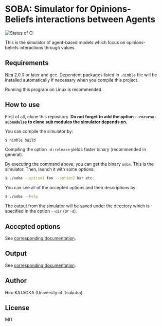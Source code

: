 # SOBA: Simulator for Opinions-Beliefs interactions between Agents

![Status of CI](https://github.com/tsukuba-mas/soba//actions/workflows/run-test.yml/badge.svg)

This is the simulator of agent-based models which focus on opinions-beliefs interactions through values.

## Requirements
[Nim](https://nim-lang.org/) 2.0.0 or later and gcc.
Dependent packages listed in `.nimble` file will be installed automatically if necessary when you compile this project.

Running this program on Linux is recommended.

## How to use
First of all, clone this repository.
**Do not forget to add the option `--recurse-submodules` to clone sub modules the simulator depends on.**

You can compile the simulator by:

```bash
$ nimble build
```

Compiling the option `-d:release` yields faster binary (recommended in general).

By executing the command above, you can get the binary `soba`.
This is the simulator.
Then, launch it with some options:

```bash
$ ./soba --option1 foo --option2 bar etc.
```

You can see all of the accepted options and their descriptions by:

```bash
$ ./soba --help
```

The output from the simulator will be saved under the directory which is specified in the option `--dir` (or `-d`).

## Accepted options
See [corresponding documentation](./docs/options.md).

## Output
See [corresponding documentation](./docs/output.md).

## Author
Hiro KATAOKA (University of Tsukuba)

## License
MIT